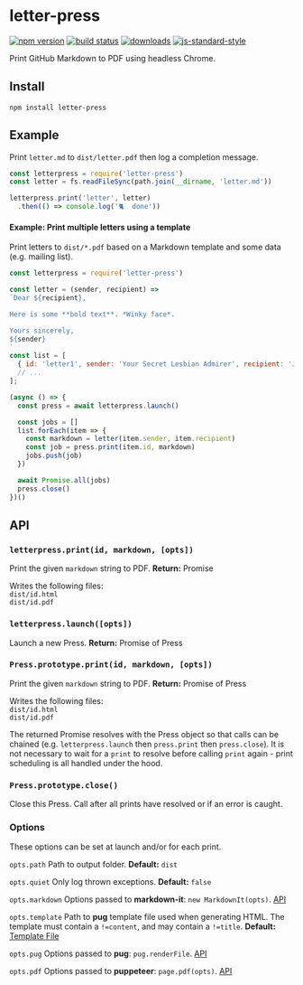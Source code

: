 # letter-press

[![npm version](https://img.shields.io/npm/v/letter-press.svg?style=flat-square)](https://npmjs.org/package/letter-press) [![build status](https://img.shields.io/travis/srilq/letter-press/master.svg?style=flat-square)](https://travis-ci.org/srilq/letter-press)
[![downloads](https://img.shields.io/npm/dm/letter-press.svg?style=flat-square)](https://npmjs.org/package/letter-press) [![js-standard-style](https://img.shields.io/badge/code%20style-standard-brightgreen.svg?style=flat-square)](https://github.com/feross/standard)

Print GitHub Markdown to PDF using headless Chrome.

## Install

`npm install letter-press`

## Example

Print `letter.md` to `dist/letter.pdf` then log a completion message.

```js
const letterpress = require('letter-press')
const letter = fs.readFileSync(path.join(__dirname, 'letter.md'))

letterpress.print('letter', letter)
  .then(() => console.log('🐈  done'))
```

#### Example: Print multiple letters using a template

Print letters to `dist/*.pdf` based on a Markdown template and some data (e.g. mailing list).

```js
const letterpress = require('letter-press')

const letter = (sender, recipient) =>
`Dear ${recipient},

Here is some **bold text**. *Winky face*.

Yours sincerely,
${sender}
`
const list = [
  { id: 'letter1', sender: 'Your Secret Lesbian Admirer', recipient: 'John' }
  // ...
];

(async () => {
  const press = await letterpress.launch()

  const jobs = []
  list.forEach(item => {
    const markdown = letter(item.sender, item.recipient)
    const job = press.print(item.id, markdown)
    jobs.push(job)
  })

  await Promise.all(jobs)
  press.close()
})()
```

## API

### `letterpress.print(id, markdown, [opts])`
Print the given `markdown` string to PDF. **Return:** Promise

Writes the following files:<br>
`dist/id.html`<br>
`dist/id.pdf`

### `letterpress.launch([opts])`
Launch a new Press. **Return:** Promise of Press

### `Press.prototype.print(id, markdown, [opts])`
Print the given `markdown` string to PDF. **Return:** Promise of Press

Writes the following files:<br>
`dist/id.html`<br>
`dist/id.pdf`

The returned Promise resolves with the Press object so that calls can be chained (e.g. `letterpress.launch` then `press.print` then `press.close`). It is not necessary to wait for a `print` to resolve before calling `print` again - print scheduling is all handled under the hood.

### `Press.prototype.close()`
Close this Press. Call after all prints have resolved or if an error is caught.

### Options
These options can be set at launch and/or for each print.

`opts.path` Path to output folder. **Default:** `dist`

`opts.quiet` Only log thrown exceptions. **Default:** `false`

`opts.markdown` Options passed to **markdown-it**: `new MarkdownIt(opts)`. [API](https://github.com/markdown-it/markdown-it#api)

`opts.template` Path to **pug** template file used when generating HTML. The template must contain a `!=content`, and may contain a `!=title`. **Default:** [Template File](https://github.com/srilq/letter-press/blob/master/ghmd.pug)

`opts.pug` Options passed to **pug**: `pug.renderFile`. [API](https://pugjs.org/api/reference.html)

`opts.pdf` Options passed to **puppeteer**: `page.pdf(opts)`. [API](https://github.com/GoogleChrome/puppeteer/blob/master/docs/api.md#pagepdfoptions)
